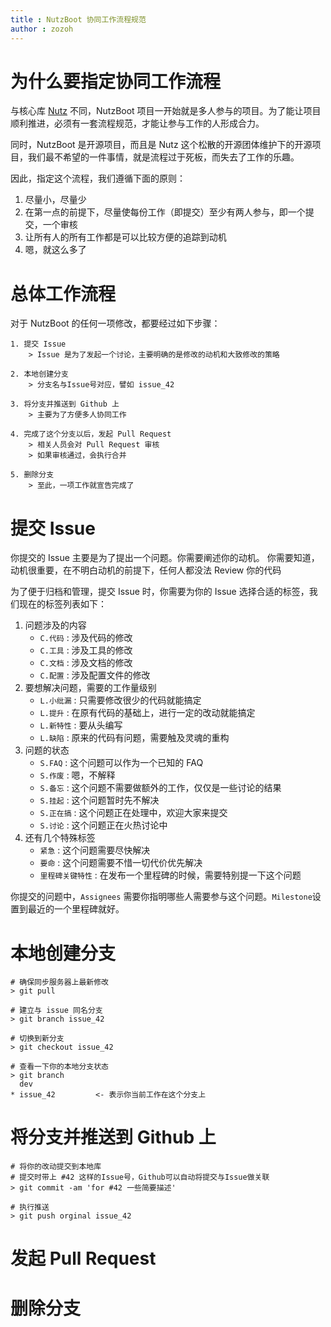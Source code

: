 ```yaml
---
title : NutzBoot 协同工作流程规范
author : zozoh
---
```


# 为什么要指定协同工作流程

与核心库 [Nutz](https://nutzam.com) 不同，NutzBoot 项目一开始就是多人参与的项目。为了能让项目顺利推进，必须有一套流程规范，才能让参与工作的人形成合力。

同时，NutzBoot 是开源项目，而且是 Nutz 这个松散的开源团体维护下的开源项目，我们最不希望的一件事情，就是流程过于死板，而失去了工作的乐趣。

因此，指定这个流程，我们遵循下面的原则：

1. 尽量小，尽量少
2. 在第一点的前提下，尽量使每份工作（即提交）至少有两人参与，即一个提交，一个审核
3. 让所有人的所有工作都是可以比较方便的追踪到动机
4. 嗯，就这么多了

# 总体工作流程

对于 NutzBoot 的任何一项修改，都要经过如下步骤：

```
1. 提交 Issue
    > Issue 是为了发起一个讨论，主要明确的是修改的动机和大致修改的策略

2. 本地创建分支
    > 分支名与Issue号对应，譬如 issue_42
    
3. 将分支并推送到 Github 上
    > 主要为了方便多人协同工作

4. 完成了这个分支以后，发起 Pull Request
    > 相关人员会对 Pull Request 审核
    > 如果审核通过，会执行合并
    
5. 删除分支
    > 至此，一项工作就宣告完成了
```

# 提交 Issue

你提交的 Issue 主要是为了提出一个问题。你需要阐述你的动机。
你需要知道，动机很重要，在不明白动机的前提下，任何人都没法 Review 你的代码

为了便于归档和管理，提交 Issue 时，你需要为你的 Issue 选择合适的标签，我们现在的标签列表如下：

1. 问题涉及的内容
    - `C.代码` : 涉及代码的修改
    - `C.工具` : 涉及工具的修改
    - `C.文档` : 涉及文档的修改
    - `C.配置` : 涉及配置文件的修改
2. 要想解决问题，需要的工作量级别
    - `L.小纰漏` : 只需要修改很少的代码就能搞定
    - `L.提升` : 在原有代码的基础上，进行一定的改动就能搞定
    - `L.新特性` : 要从头编写
    - `L.缺陷` : 原来的代码有问题，需要触及灵魂的重构
3. 问题的状态
    - `S.FAQ` : 这个问题可以作为一个已知的 FAQ
    - `S.作废` : 嗯，不解释
    - `S.备忘` : 这个问题不需要做额外的工作，仅仅是一些讨论的结果
    - `S.挂起` : 这个问题暂时先不解决
    - `S.正在搞` : 这个问题正在处理中，欢迎大家来提交
    - `S.讨论` : 这个问题正在火热讨论中
4. 还有几个特殊标签
    - `紧急` : 这个问题需要尽快解决 
    - `要命` : 这个问题需要不惜一切代价优先解决
    - `里程碑关键特性` : 在发布一个里程碑的时候，需要特别提一下这个问题

你提交的问题中，`Assignees` 需要你指明哪些人需要参与这个问题。`Milestone`设置到最近的一个里程碑就好。

# 本地创建分支

```
# 确保同步服务器上最新修改
> git pull

# 建立与 issue 同名分支
> git branch issue_42

# 切换到新分支
> git checkout issue_42

# 查看一下你的本地分支状态
> git branch
  dev
* issue_42         <- 表示你当前工作在这个分支上
```

# 将分支并推送到 Github 上

```
# 将你的改动提交到本地库
# 提交时带上 #42 这样的Issue号，Github可以自动将提交与Issue做关联
> git commit -am 'for #42 一些简要描述'

# 执行推送
> git push orginal issue_42

```

# 发起 Pull Request



# 删除分支
    

